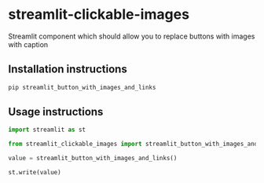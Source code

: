 # streamlit-clickable-images

Streamlit component which should allow you to replace buttons with images with caption

## Installation instructions 

```sh
pip streamlit_button_with_images_and_links
```

## Usage instructions

```python
import streamlit as st

from streamlit_clickable_images import streamlit_button_with_images_and_links

value = streamlit_button_with_images_and_links()

st.write(value)
